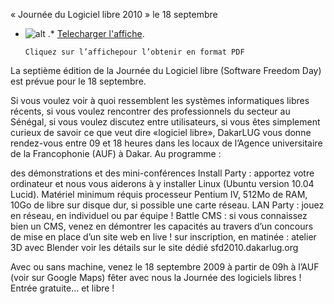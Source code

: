 
 « Journée du Logiciel libre 2010 » le 18 septembre
* ![alt](https://raw.github.com/Dakarlug/site-datas/master/datas/SFD10.png "") .*  [Telecharger l'affiche](https://raw.github.com/Dakarlug/site-datas/master/datas/SFD10.pdf "").
    
      Cliquez sur l’affichepour l’obtenir en format PDF


La septième édition de la Journée du Logiciel libre (Software Freedom Day) est prévue pour le 18 septembre.



Si vous voulez voir à quoi ressemblent les systèmes informatiques libres récents, si vous voulez rencontrer des professionnels du secteur au Sénégal, si vous voulez discutez entre utilisateurs, si vous êtes simplement curieux de savoir ce que veut dire «logiciel libre», DakarLUG vous donne rendez-vous entre 09 et 18 heures dans les locaux de l’Agence universitaire de la Francophonie (AUF) à Dakar. Au programme :


des démonstrations et des mini-conférences
Install Party : apportez votre ordinateur et nous vous aiderons à y installer Linux (Ubuntu version 10.04 Lucid). Matériel minimum réquis  processeur Pentium IV, 512Mo de RAM, 10Go de libre sur disque dur, si possible une carte réseau.
LAN Party : jouez en réseau, en individuel ou par équipe !
Battle CMS : si vous connaissez bien un CMS, venez en démontrer les capacités au travers d’un concours de mise en place d’un site web en live !
sur inscription, en matinée : atelier 3D avec Blender
voir les détails sur le site dédié sfd2010.dakarlug.org


Avec ou sans machine, venez le 18 septembre 2009 à partir de 09h à l’AUF (voir sur Google Maps) fêter avec nous la Journée des logiciels libres ! Entrée gratuite… et libre !




    
    
    



    



    



    



    



    



 
    
     